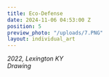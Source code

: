 ```yaml
---
title: Eco-Defense
date: 2024-11-06 04:53:00 Z
position: 5
preview_photo: "/uploads/7.PNG"
layout: individual_art
---
```


*2022, Lexington KY* <br> 
*Drawing* 